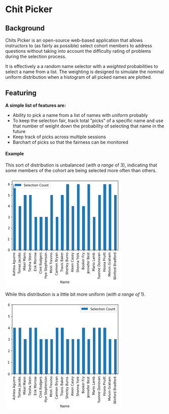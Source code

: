 # Chit Picker 

## Background

Chits Picker is an open-source web-based application that allows instructors to (as fairly as possible) select cohort members to address questions without taking into account the difficulty rating of problems during the selection process.

It is effectively a a random name selector with a _weighted_ probabilities to select a name from a list. The weighting is designed to simulate the nominal uniform distribution when a histogram of all picked names are plotted.

## Featuring

**A simple list of features are:**

* Ability to pick a name from a list of names with uniform probably
* To keep the selection fair, track total "picks" of a specific name and use that number of weight down the probability of selecting that name in the future
* Keep track of picks across multiple sessions
* Barchart of picks so that the fairness can be monitored

#### Example

This sort of distribution is unbalanced (_with a range_ of 3), indicating that some members of the cohort are being selected more often than others.

![Unbalanced Distribution](docs/imgs/chit-picker-unbalanced-distribution.png)

While this distribution is a little bit more uniform (_with a range of_ 1).

![Unbalanced Distribution](docs/imgs/chit-picker-balanced-distribution.png)
